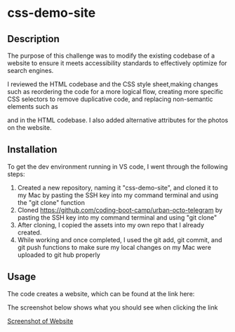# css-demo-site

## Description

The purpose of this challenge was to modify the existing codebase of a website to ensure it meets accessibility standards to effectively optimize for search engines.

I reviewed the HTML codebase and the CSS style sheet,making changes such as reordering the code for a more logical flow, creating more specific CSS selectors to remove duplicative code, and replacing non-semantic elements such as <div> and <span> in the HTML codebase. I also added alternative attributes for the photos on the website. 

## Installation

To get the dev environment running in VS code, I went through the following steps: 
1. Created a new repository, naming it "css-demo-site", and cloned it to my Mac by pasting the SSH key into my command terminal and using the "git clone" function
2. Cloned https://github.com/coding-boot-camp/urban-octo-telegram by pasting the SSH key into my command terminal and using "git clone"
3. After cloning, I copied the assets into my own repo that I already created. 
4. While working and once completed, I used the git add, git commit, and git push functions to make sure my local changes on my Mac were uploaded to git hub properly

## Usage

The code creates a website, which can be found at the link here: 

The screenshot below shows what you should see when clicking the link

[Screenshot of Website](assets/images/READMESCREENSHOT.jpg)


